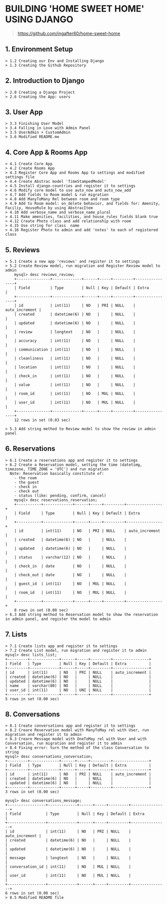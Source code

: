 # BUILDING 'HOME SWEET HOME' USING DJANGO

> https://github.com/ingafter60/home-sweet-home

## 1. Environment Setup

	> 1.2 Creating our Env and Installing Django 
	> 1.3 Creating the Github Repository 

## 2. Introduction to Django

	> 2.0 Creating a Django Project 
	> 2.6 Creating the App: users

## 3. User App

	> 3.3 Finishing User Model 
	> 3.4 Falling in Love with Admin Panel 
	> 3.5 UserAdmin + CustomAdmin 
	> 3.6 Modified README.me

## 4. Core App & Rooms App

	> 4.1 Create Core App
	> 4.2 Create Rooms App
	> 4.3 Register Core App and Rooms App to settings and modified settings file
	> 4.4 Create Abstrac model 'TimeStampedModel'
	> 4.5 Install django-countries and register it to settings
	> 4.6 Modify core model to use auto_now and auto_now_add
	> 4.7 Add fields to Room model & run migration
	> 4.8 Add ManyToMany Rel between room and room type
	> 4.9 Add to Room model: on_delete behavior, and fields for: Amenity, Faciliy, HouseRule by using AbstracItem
	> 4.10 Add verbose_name and verbose_name_plural
	> 4.11 Make amenities, facilities, and house_rules fields blank true
	> 4.12 Create Photo class and add relationship with room
	> 4.15 Use string for class  name
	> 4.16 Register Photo to admin and add 'notes' to each of registered class

## 5. Reviews

	> 5.1 Create a new app 'reviews' and register it to settings
	> 5.2 Create Review model, run migration and Register Review model to admin 
		mysql> desc reviews_review;                                             
		+---------------+-------------+------+-----+---------+----------------+ 
		| Field         | Type        | Null | Key | Default | Extra          | 
		+---------------+-------------+------+-----+---------+----------------+ 
		| id            | int(11)     | NO   | PRI | NULL    | auto_increment | 
		| created       | datetime(6) | NO   |     | NULL    |                | 
		| updated       | datetime(6) | NO   |     | NULL    |                | 
		| review        | longtext    | NO   |     | NULL    |                | 
		| accuracy      | int(11)     | NO   |     | NULL    |                | 
		| communication | int(11)     | NO   |     | NULL    |                | 
		| cleanliness   | int(11)     | NO   |     | NULL    |                | 
		| location      | int(11)     | NO   |     | NULL    |                | 
		| check_in      | int(11)     | NO   |     | NULL    |                | 
		| value         | int(11)     | NO   |     | NULL    |                | 
		| room_id       | int(11)     | NO   | MUL | NULL    |                | 
		| user_id       | int(11)     | NO   | MUL | NULL    |                | 
		+---------------+-------------+------+-----+---------+----------------+ 
		12 rows in set (0.03 sec)                                               

	> 5.3 Add string method to Review model to show the review in admin panel


## 6. Reservations

	> 6.1 Create a reservations app and register it to settings
	> 6.2 Create a Reservation model, setting the time (datetimg, timezone, TIME_ZONE = 'UTC') and run migration
	  Note: Reservation basically constitute of: 
	  	- the room
	  	- the guest
	  	- check in
	  	- check out
	  	- status (like: pending, confirm, cancel)
	  	mysql> desc reservations_reservation;                                 
		+-----------+-------------+------+-----+---------+----------------+   
		| Field     | Type        | Null | Key | Default | Extra          |   
		+-----------+-------------+------+-----+---------+----------------+   
		| id        | int(11)     | NO   | PRI | NULL    | auto_increment |   
		| created   | datetime(6) | NO   |     | NULL    |                |   
		| updated   | datetime(6) | NO   |     | NULL    |                |   
		| status    | varchar(12) | NO   |     | NULL    |                |   
		| check_in  | date        | NO   |     | NULL    |                |   
		| check_out | date        | NO   |     | NULL    |                |   
		| guest_id  | int(11)     | NO   | MUL | NULL    |                |   
		| room_id   | int(11)     | NO   | MUL | NULL    |                |   
		+-----------+-------------+------+-----+---------+----------------+   
		8 rows in set (0.00 sec)    
	> 6.3 Add string method to Reservation model to show the reservation in admin panel, and register the model to admin	                                          

## 7. Lists

	> 7.1 Create lists app and register it to settings
	> 7.2 Create List model, run migration and register it to admin
	mysql> desc lists_list;
	+---------+-------------+------+-----+---------+----------------+
	| Field   | Type        | Null | Key | Default | Extra          |
	+---------+-------------+------+-----+---------+----------------+
	| id      | int(11)     | NO   | PRI | NULL    | auto_increment |
	| created | datetime(6) | NO   |     | NULL    |                |
	| updated | datetime(6) | NO   |     | NULL    |                |
	| name    | varchar(80) | NO   |     | NULL    |                |
	| user_id | int(11)     | NO   | UNI | NULL    |                |
	+---------+-------------+------+-----+---------+----------------+
	5 rows in set (0.00 sec)

## 8. Conversations

	> 8.1 Create conversations app and register it to settings
	> 8.2 Creare Reservation model with ManyToMay rel with User, run migration and register it to admin
	> 8.3 Creare Message model with OneToMay rel with User and with Conversation, run migration and register it to admin
	> 8.4 Fixing error: turn the method of the class Conversation to string
	mysql> desc conversations_conversation;
	+---------+-------------+------+-----+---------+----------------+
	| Field   | Type        | Null | Key | Default | Extra          |
	+---------+-------------+------+-----+---------+----------------+
	| id      | int(11)     | NO   | PRI | NULL    | auto_increment |
	| created | datetime(6) | NO   |     | NULL    |                |
	| updated | datetime(6) | NO   |     | NULL    |                |
	+---------+-------------+------+-----+---------+----------------+
	3 rows in set (0.00 sec)

	mysql> desc conversations_message;
	+-----------------+-------------+------+-----+---------+----------------+
	| Field           | Type        | Null | Key | Default | Extra          |
	+-----------------+-------------+------+-----+---------+----------------+
	| id              | int(11)     | NO   | PRI | NULL    | auto_increment |
	| created         | datetime(6) | NO   |     | NULL    |                |
	| updated         | datetime(6) | NO   |     | NULL    |                |
	| message         | longtext    | NO   |     | NULL    |                |
	| conversation_id | int(11)     | NO   | MUL | NULL    |                |
	| user_id         | int(11)     | NO   | MUL | NULL    |                |
	+-----------------+-------------+------+-----+---------+----------------+
	6 rows in set (0.00 sec)
	> 8.5 Modified README file